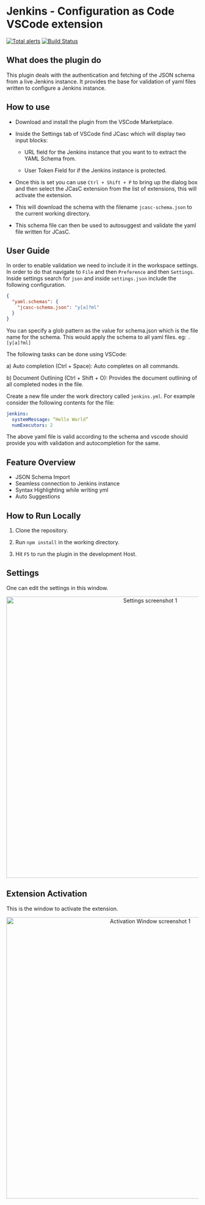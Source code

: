 # Jenkins - Configuration as Code VSCode extension

[![Total alerts](https://img.shields.io/lgtm/alerts/g/sladyn98/JCasC-VSCode-Plugin.svg?logo=lgtm&logoWidth=18)](https://lgtm.com/projects/g/sladyn98/JCasC-VSCode-Plugin/alerts/)
[![Build Status](https://dev.azure.com/jcasc-vscode-extension/jcasc-vscode-extension/_apis/build/status/jenkinsci.jcasc-vscode-extension?branchName=master)](https://dev.azure.com/jcasc-vscode-extension/jcasc-vscode-extension/_build/latest?definitionId=1&branchName=master)

## What does the plugin do

This plugin deals with the authentication and fetching of the JSON schema from a live Jenkins instance.
It provides the base for validation of yaml files written to configure a Jenkins instance.

## How to use

- Download and install the plugin from the VSCode Marketplace.
- Inside the Settings tab of VSCode find JCasc which will display two input blocks:

  - URL field for the Jenkins instance that you want to to extract the YAML Schema from.

  - User Token Field for if the Jenkins instance is protected.

- Once this is set you can use `Ctrl + Shift + P` to bring up the dialog box and then select the JCasC extension from the list of extensions, this will activate the extension.
- This will download the schema with the filename `jcasc-schema.json` to the current working directory.
- This schema file can then be used to autosuggest and validate the yaml file written for JCasC.

## User Guide

In order to enable validation we need to include it in the workspace settings. In order to do that
navigate to `File` and then `Preference` and then `Settings`. Inside settings search for `json` and inside `settings.json` include the following configuration.

```json
{
  "yaml.schemas": {
    "jcasc-schema.json": "y[a]?ml"
  }
}
```

You can specify a glob pattern as the value for schema.json which is the file name for the schema. This would apply the schema to all yaml files. eg: `.[y[a]?ml]`

The following tasks can be done using VSCode:

a) Auto completion (Ctrl + Space):
Auto completes on all commands.

b) Document Outlining (Ctrl + Shift + O):
Provides the document outlining of all completed nodes in the file.

Create a new file under the work directory called `jenkins.yml`. For example consider the following contents for the file:

```yaml
jenkins:
  systemMessage: “Hello World”
  numExecutors: 2
```

The above yaml file is valid according to the schema and vscode should provide you with validation and autocompletion for the same.

## Feature Overview

- JSON Schema Import
- Seamless connection to Jenkins instance
- Syntax Highlighting while writing yml
- Auto Suggestions

## How to Run Locally

1. Clone the repository.

2. Run `npm install` in the working directory.

3. Hit `F5` to run the plugin in the development Host.

## Settings

One can edit the settings in this window.

<p align="center">
  <img src="images/settings.png" alt="Settings screenshot 1" width="738">
</p>

## Extension Activation

This is the window to activate the extension.

<p align="center">
  <img src="images/extensionWindow.png" alt="Activation Window screenshot 1" width="738">
</p>
